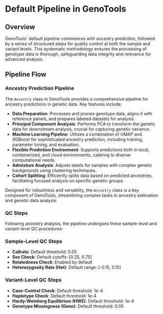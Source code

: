 # Default Pipeline in GenoTools

## Overview
GenoTools' default pipeline commences with ancestry prediction, followed by a series of structured steps for quality control at both the sample and variant levels. This systematic methodology ensures the processing of genotype data is thorough, safeguarding data integrity and relevance for advanced analysis.

## Pipeline Flow

### Ancestry Prediction Pipeline

The `Ancestry` class in GenoTools provides a comprehensive pipeline for ancestry predictions in genetic data. Key features include:

- **Data Preparation**: Processes and prunes genotype data, aligns it with reference panels, and prepares labeled datasets for analysis.
- **Principal Component Analysis**: Performs PCA to transform the genetic data for downstream analysis, crucial for capturing genetic variance.
- **Machine Learning Pipeline**: Utilizes a combination of UMAP and XGBoost for sophisticated ancestry prediction, including training, parameter tuning, and evaluation.
- **Flexible Prediction Environment**: Supports predictions both in local, containerized, and cloud environments, catering to diverse computational needs.
- **Admixture Analysis**: Adjusts labels for samples with complex genetic backgrounds using clustering techniques.
- **Cohort Splitting**: Efficiently splits data based on predicted ancestries, facilitating focused analysis on specific genetic groups.

Designed for robustness and versatility, the `Ancestry` class is a key component of GenoTools, streamlining complex tasks in ancestry estimation and genetic data analysis.


### QC Steps
Following ancestry analysis, the pipeline undergoes these sample-level and variant-level QC procedures:

### Sample-Level QC Steps
- **Callrate**: Default threshold: 0.05
- **Sex Check**: Default cutoffs: [0.25, 0.75]
- **Relatedness Check**: Enabled by default
- **Heterozygosity Rate (Het)**: Default range: [-0.15, 0.15]

### Variant-Level QC Steps
- **Case-Control Check**: Default threshold: 1e-4
- **Haplotype Check**: Default threshold: 1e-4
- **Hardy-Weinberg Equilibrium (HWE)**: Default threshold: 1e-4
- **Genotype Missingness (Geno)**: Default threshold: 0.05
